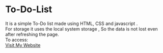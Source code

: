 # To-Do-List
It is a simple To-Do list made using HTML, CSS and javascript . <br>
For storage it uses the local system storage , So the data is not lost even after refreshing the page. <br>
To access: <br>
[Visit My Website](to-do-list-by-d.netlify.app)
